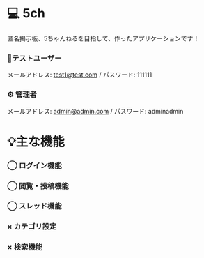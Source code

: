 # 💻 5ch
匿名掲示板、5ちゃんねるを目指して、作ったアプリケーションです！

### 👤テストユーザー
メールアドレス: test1@test.com / パスワード: 111111
### ⚙️ 管理者
メールアドレス: admin@admin.com / パスワード: adminadmin

# 💡主な機能
### ◯ ログイン機能 
### ◯ 閲覧・投稿機能
### ◯ スレッド機能
### × カテゴリ設定
### × 検索機能
